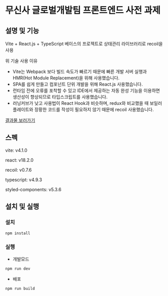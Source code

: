 # 무신사 글로벌개발팀 프론트엔드 사전 과제

## 설명 및 기능
Vite + React.js + TypeScript 베이스의 프로젝트로 상태관리 라이브러리로 recoil을 사용

위 기술 사용 이유

- Vite는 Webpack 보다 빌드 속도가 빠르기 때문에 빠른 개발 서버 실행과 HMR(Hot Module Replacement)을 위해 사용했습니다.
- SPA를 쉽게 만들고 컴포넌트 단위 개발을 위해 React.js 사용했습니다.
- 런타임 전에 오류를 포착할 수 있고 IDE에서 제공하는 자동 완성 기능을 이용하면 생산성이 향상되므로 타입스크립트를 사용했습니다.
- 러닝커브가 낮고 사용법이 React Hook과 비슷하며, redux와 비교했을 때 보일러 플레이트와 장황한 코드를 작성이 필요하지 않기 때문에 recoil 사용했습니다.

[결과물 보러가기](https://musinsa-frontend-assignment.vercel.app/)

## 스펙

vite: v4.1.0

react: v18.2.0

recoil: v0.7.6

typescript: v4.9.3

styled-components: v5.3.6

## 설치 및 실행

### 설치

```bash
npm install
```

### 실행

- 개발모드

```bash
npm run dev
```

- 배포

```bash
npm run build
```
